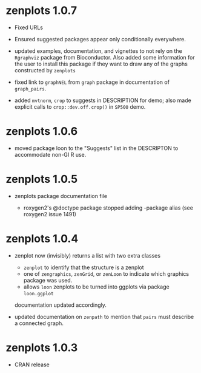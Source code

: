 # zenplots 1.0.7

* Fixed URLs

* Ensured suggested packages appear only conditionally everywhere.

* updated examples, documentation, and vignettes to not rely on the `Rgraphviz` package from Bioconductor.  Also added some information
  for the user to install this package if they want to draw any of the graphs constructed by `zenplots`
  
* fixed link to `graphNEL` from `graph` package in documentation of `graph_pairs`.

* added `mvtnorm`, `crop` to suggests in DESCRIPTION for demo; also made explicit calls to 
  `crop::dev.off.crop()` in `SP500` demo.
  
# zenplots 1.0.6

* moved package loon to the "Suggests" list in the DESCRIPTON to accommodate non-GI R use. 

# zenplots 1.0.5

* zenplots package documentation file 

  - roxygen2's @doctype package stopped adding -package alias (see roxygen2 issue 1491)

# zenplots 1.0.4

* zenplot now (invisibly) returns a list with two extra classes
  
  - `zenplot` to identify that the structure is a zenplot
  - one of `zengraphics`, `zenGrid`, or `zenLoon` to indicate which graphics
    package was used.
  - allows `loon` zenplots to be turned into ggplots via package `loon.ggplot`

  documentation updated accordingly.

* updated documentation on `zenpath` to mention that `pairs` must describe
  a connected graph.

# zenplots 1.0.3

- CRAN release 